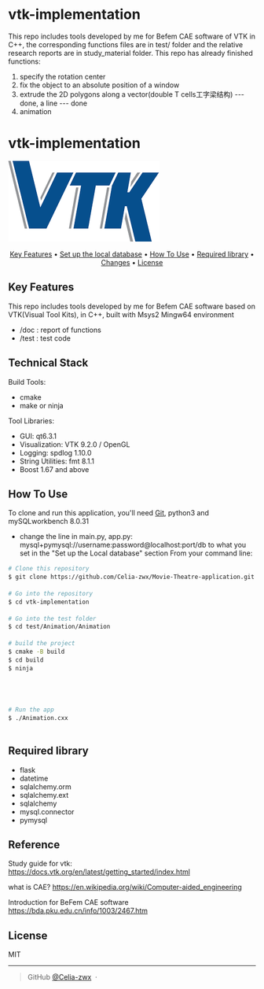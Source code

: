 # vtk-implementation
This repo includes tools developed by me for Befem CAE software of VTK in C++, the corresponding functions files are in test/ folder and the relative research reports are in study_material folder.
This repo has already finished functions:
1. specify the rotation center
2. fix the object to an absolute position of a window
3. extrude the 2D polygons along a vector(double T cells工字梁结构) --- done, a line --- done
4. animation
# vtk-implementation

<img src="/vtk_logo.png" alt="Alt text" title="VTK">

<p align="center">
  <a href="#key-features">Key Features</a> •
  <a href="#techinal-stack">Set up the local database</a> •
  <a href="#how-to-use">How To Use</a> •
  <a href="#required-library">Required library</a> •
  <a href="#changes">Changes</a> •
  <a href="#license">License</a>
</p>



## Key Features

This repo includes tools developed by me for Befem CAE software based on VTK(Visual Tool Kits), in C++, built with Msys2 Mingw64 environment

* /doc : report of functions
* /test : test code

## Technical Stack
Build Tools:
* cmake
* make or ninja
  
Tool Libraries:
* GUI: qt6.3.1
* Visualization: VTK 9.2.0 / OpenGL
* Logging: spdlog 1.10.0
* String Utilities: fmt 8.1.1
* Boost 1.67 and above


## How To Use

To clone and run this application, you'll need [Git](https://git-scm.com), python3 and mySQLworkbench 8.0.31

* change the line in main.py, app.py: mysql+pymysql://username:password@localhost:port/db to what you set in the "Set up the Local database" section
From your command line:

```bash
# Clone this repository
$ git clone https://github.com/Celia-zwx/Movie-Theatre-application.git

# Go into the repository
$ cd vtk-implementation

# Go into the test folder
$ cd test/Animation/Animation

# build the project
$ cmake -B build
$ cd build
$ ninja




# Run the app
$ ./Animation.cxx



```



## Required library
* flask 
* datetime
* sqlalchemy.orm
* sqlalchemy.ext
* sqlalchemy
* mysql.connector
* pymysql

## Reference
 Study guide for vtk:
https://docs.vtk.org/en/latest/getting_started/index.html

 what is CAE?
https://en.wikipedia.org/wiki/Computer-aided_engineering

 Introduction for BeFem CAE software
https://bda.pku.edu.cn/info/1003/2467.htm


## License

MIT

---

> GitHub [@Celia-zwx](https://github.com/Celia-zwx) &nbsp;&middot;&nbsp;


